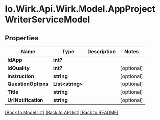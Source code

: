 # Io.Wirk.Api.Wirk.Model.AppProjectWriterServiceModel
## Properties

Name | Type | Description | Notes
------------ | ------------- | ------------- | -------------
**IdApp** | **int?** |  | 
**IdQuality** | **int?** |  | [optional] 
**Instruction** | **string** |  | [optional] 
**QuestionOptions** | **List&lt;string&gt;** |  | [optional] 
**Title** | **string** |  | [optional] 
**UrlNotification** | **string** |  | [optional] 

[[Back to Model list]](../README.md#documentation-for-models) [[Back to API list]](../README.md#documentation-for-api-endpoints) [[Back to README]](../README.md)


